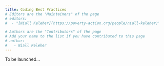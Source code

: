 ```yaml
---
title: Coding Best Practices
# Editors are the "Maintainers" of the page
# editors:
#  - "[Niall Keleher](https://poverty-action.org/people/niall-keleher)"

# Authors are the "Contributors" of the page
# Add your name to the list if you have contributed to this page
# author:
#   - Niall Keleher
---
```


To be launched...